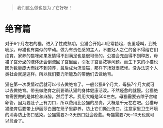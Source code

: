 > 我们这么做也是为了它好呀！
# 绝育篇
对于6个月左右的猫，进入了性成熟期。公猫会开始JJ经常勃起，夜里嚎叫，到处呲尿。母猫也有类似的举动。做为有责任感的主人，不要妇人之仁的舍不得给它们绝育。家养的猫咪如果发情得不到满足也是很可怜的。公猫会充血得不到释放，母猫子宫分泌的液体还会倒流回子宫里面，引发子宫蓄脓等问题。而生下来的小猫也因为数量庞大而找不到领养，最后成为流浪猫，那样下场就很悲惨。没办法这个人类社会就是这样。所以我们要力所能及的带他们去做绝育。

猫在第一次发情过后就可以带去做绝育了。一般公猫8个月大，母猫7个月大就可以去做绝育。带去做绝育之前要确认猫的身体健康活泼。不然痊愈的就慢。公猫绝育需要做的是体检和麻醉，然后手术。费用大概是500左右。母猫需要去除子宫输卵管，因为要肚子上有刀口，所以费用比公猫的昂贵，大概是千元左右吧。公猫母猫绝育后要带上伊丽莎白圈在笼子里静养，防止它们撕扯伤口。注意家里卫生环境的消毒防止伤口感染。公猫需要2~3天伤口就会痊愈。母猫需要7天~10天也就可以愈合了。
